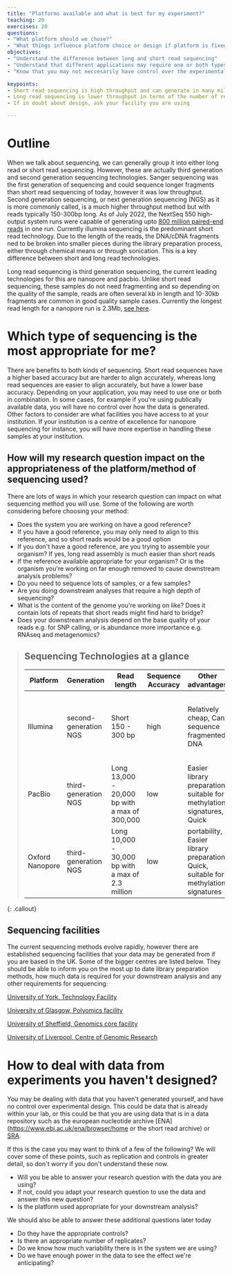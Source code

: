 ```yaml
---
title: "Platforms available and what is best for my experiment?"
teaching: 20
exercises: 20
questions:
- "What platform should we chose?"
- "What things influence platform choice or design if platform is fixed?"
objectives:
- "Understand the difference between long and short read sequencing"
- "Understand that different applications may require one or both types of sequencing"
- "Know that you may not neccesarily have control over the experimental design, but you should still be able to identify good and bad parts of experimental design"

keypoints:
- Short read sequencing is high throughput and can generate in many millions of reads. These reads are usually between 150-300bp long and have a high base accuracy
- Long read sequencing is lower throughput in terms of the number of reads we see compared to short read sequencing. However the reads are many kbs in length
- If in doubt about design, ask your facility you are using

---
```



# Outline  


When we talk about sequencing, we can generally group it into either long read or short read sequencing.  However, these are actually third generation and second generation sequencing technologies. Sanger sequencing was the first generation of sequencing and could sequence longer fragments than short read sequencing of today, however it was low throughput. Second generation sequencing, or next generation sequencing (NGS) as it is more commonly called, is a much higher throughput method but with reads typically 150-300bp long. As of July 2022, the NextSeq 550 high-output system runs  were capable of generating upto [800 million paired-end reads](https://emea.illumina.com/systems/sequencing-platforms/nextseq/specifications.html) in one run. Currently illumina sequencing is the predominant short read technology. Due to the length of the reads, the DNA/cDNA fragments ned to be broken into smaller pieces during the library preparation process, either through chemical means or through sonication. This is a key difference between short and long read technologies.

Long read sequencing is third generation sequencing, the current leading technologies for this are nanopore and pacbio. Unlike short read sequencing, these samples do not need fragmenting and so depending on the quality of the sample, reads are often several kb in length and 10-30kb fragments are common in good quality sample cases. Currently the longest read length for a nanopore run is 2.3Mb, [see here](https://www.biorxiv.org/content/10.1101/312256v1.full).

# Which type of sequencing is the most appropriate for me?


There are benefits to both kinds of sequencing. Short read sequences have a higher based accuracy but are harder to align accurately, whereas long read sequences are easier to align accurately, but have a lower base accuracy. Depending on your application, you may need to use one or both in combination. In some cases, for example if you're using publically available data, you will have no control over how the data is generated. Other factors to consider are what facilities you have access to at your institution. If your institution is a centre of excellence for nanopore sequencing for instance, you will have more expertise in handling these samples at your institution.

## How will my research question impact on the appropriateness of the platform/method of sequencing used?


There are lots of ways in which your research question can impact on what sequencing method you will use. Some of the following are worth considering before choosing your method:

- Does the system you are working on have a good reference?
- If you have a good reference, you may only need to align to this reference, and so short reads would be a good option
- If you don't have a good reference, are you trying to assemble your organism? If yes, long read assembly is much easier than short reads
- If the reference available appropriate for your organism? Or is the organism you're working on far enough removed to cause downstream analysis problems?
- Do you need to sequence lots of samples, or a few samples?
- Are you doing downstream analyses that require a high depth of sequencing?
- What is the content of the genome you're working on like? Does it contain lots of repeats that short reads might find hard to bridge?
- Does your downstream analysis depend on the base quality of your reads e.g. for SNP calling, or is abundance more importance e.g. RNAseq and metagenomics?

> ## Sequencing Technologies at a glance
>
> | Platform | Generation | Read length | Sequence Accuracy   | Other advantages  | Other disadvantages |    
> |----------|------------|-------------|---------------------|-------------------|---------------------|
> | Illumina | second-generation NGS | Short 150 - 300 bp | high | Relatively cheap, Can sequence fragmented DNA | Not suitable for sequences with many repetitive elements,  methylation signatures, Relatively slow |
> | PacBio | third-generation NGS | Long 13,000 - 20,000 bp with a max of 300,000 | low | Easier library preparation, suitable for methylation signatures, Quick | Relatively expensive |
> | Oxford Nanopore | third-generation NGS | Long 10,000 - 30,000 bp with a max of 2.3 million | low | portability, Easier library preparation, Quick, suitable for methylation signatures  |  |
>
{: .callout}

## Sequencing facilities


The current sequencing methods evolve rapidly, however there are established sequencing facilities that your data may be generated from if you are based in the UK. Some of the bigger centres are listed below. They should be able to inform you on the most up to date library preparation methods, how much data is required for your downstream analysis and any other requirements for sequencing:


[University of York, Technology Facility](https://www.york.ac.uk/biology/technology-facility/genomics/)

[University of Glasgow, Polyomics facility](https://www.polyomics.gla.ac.uk/)

[University of Sheffield, Genomics core facility](https://www.sheffield.ac.uk/medicine/facilities/genomics-core-facility)

[University of Liverpool, Centre of Genomic Research](https://www.liverpool.ac.uk/genomic-research/)


# How to deal with data from experiments you haven't designed?


You may be dealing with data that you haven't generated yourself, and have no control over experimental design. This could be data that is already within your lab, or this could be that you are using data that is in a data repository such as the european nucleotide archive [ENA](https://www.ebi.ac.uk/ena/browser/home or the short read archive) or [SRA](https://www.ncbi.nlm.nih.gov/sra).


If this is the case you may want to think of a few of the following? We will cover some of these points, such as replication and controls in greater detail, so don't worry if you don't understand these now.

- Will you be able to answer your research question with the data you are using?
- If not, could you adapt your research question to use the data and answer this new question?
- Is the platform used appropriate for your downstream analysis?


We should also be able to answer these additional questions later today

- Do they have the appropriate controls?
- Is there an appropriate number of replicates?
- Do we know how much variability there is in the system we are using?
- Do we have enough power in the data to see the effect we're anticipating?
